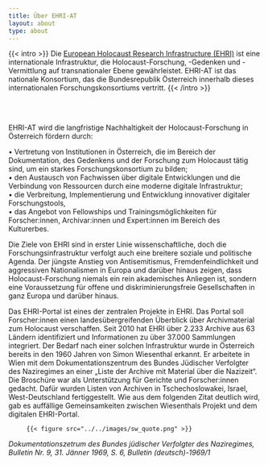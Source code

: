 ```yaml
---
title: Über EHRI-AT 
layout: about
type: about
---
```


{{< intro >}}
Die [European Holocaust Research Infrastructure (EHRI)](https://www.ehri-project.eu) ist eine internationale Infrastruktur, die Holocaust-Forschung, -Gedenken und -Vermittlung auf transnationaler Ebene gewährleistet. EHRI-AT ist das nationale Konsortium, das die Bundesrepublik Österreich innerhalb dieses internationalen Forschungskonsortiums vertritt.
{{< /intro >}}

<br/><br/> 

EHRI-AT wird die langfristige Nachhaltigkeit der Holocaust-Forschung in Österreich fördern durch:

•	Vertretung von Institutionen in Österreich, die im Bereich der Dokumentation, des Gedenkens und der Forschung zum Holocaust tätig sind, um ein starkes Forschungskonsortium zu bilden;\
•	den Austausch von Fachwissen über digitale Entwicklungen und die Verbindung von Ressourcen durch eine moderne digitale Infrastruktur;\
•	die Verbreitung, Implementierung und Entwicklung innovativer digitaler Forschungstools,\
•	das Angebot von Fellowships und Trainingsmöglichkeiten für Forscher:innen, Archivar:innen und Expert:innen im Bereich des Kulturerbes.

Die Ziele von EHRI sind in erster Linie wissenschaftliche, doch die Forschungsinfrastruktur verfolgt auch eine breitere soziale und politische Agenda. Der jüngste Anstieg von Antisemitismus, Fremdenfeindlichkeit und aggressiven Nationalismen in Europa und darüber hinaus zeigen, dass Holocaust-Forschung niemals ein rein akademisches Anliegen ist, sondern eine Voraussetzung für offene und diskriminierungsfreie Gesellschaften in ganz Europa und darüber hinaus.

Das EHRI-Portal ist eines der zentralen Projekte in EHRI. Das Portal soll Forscher:innen einen landesübergreifenden Überblick über Archivmaterial zum Holocaust verschaffen. Seit 2010 hat EHRI über 2.233 Archive aus 63 Ländern identifiziert und Informationen zu über 37.000 Sammlungen integriert. Der Bedarf nach einer solchen Infrastruktur wurde in Österreich bereits in den 1960 Jahren von Simon Wiesenthal erkannt. Er arbeitete in Wien mit dem Dokumentationszentrum des Bundes Jüdischer Verfolgter des Naziregimes an einer „Liste der Archive mit Material über die Nazizeit“. Die Broschüre war als Unterstützung für Gerichte und Forscher:innen gedacht. Dafür wurden Listen von Archiven in Tschechoslowakei, Israel, West-Deutschland fertiggestellt. Wie aus dem folgenden Zitat deutlich wird, gab es auffällige Gemeinsamkeiten zwischen Wiesenthals Projekt und dem digitalen EHRI-Portal.

         {{< figure src="../../images/sw_quote.png" >}}

_Dokumentationszetrum des Bundes jüdischer Verfolgter des Naziregimes, Bulletin Nr. 9, 31. Jänner 1969, S. 6, Bulletin (deutsch)-1969/1_